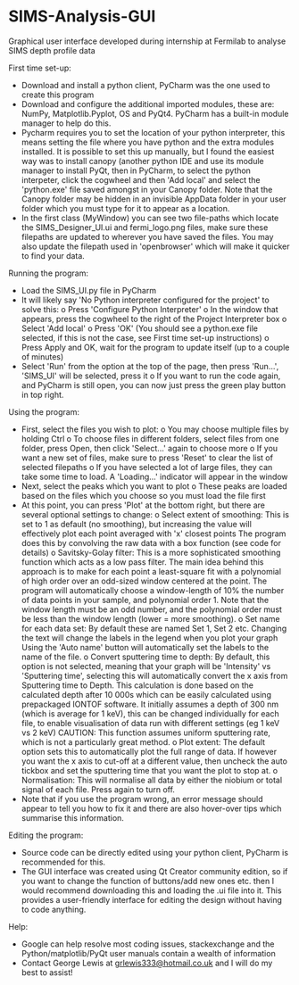 # SIMS-Analysis-GUI
Graphical user interface developed during internship at Fermilab to analyse SIMS depth profile data

First time set-up:
- Download and install a python client, PyCharm was the one used to create this program
- Download and configure the additional imported modules, these are: NumPy, Matplotlib.Pyplot, OS and PyQt4. 
  PyCharm has a built-in module manager to help do this.
- Pycharm requires you to set the location of your python interpreter, this means setting the file where you have python and the extra modules installed.
  It is possible to set this up manually, but I found the easiest way was to install canopy (another python IDE and use its module manager to install PyQt,
  then in PyCharm, to select the python interpeter, click the cogwheel and then 'Add local' and select the 'python.exe' file saved amongst in your Canopy folder.
  Note that the Canopy folder may be hidden in an invisible AppData folder in your user folder which you must type for it to appear as a location.
- In the first class (MyWindow) you can see two file-paths which locate the SIMS_Designer_UI.ui and fermi_logo.png files, make sure these filepaths are updated to
  wherever you have saved the files. You may also update the filepath used in 'openbrowser' which will make it quicker to find your data.

Running the program:
- Load the SIMS_UI.py file in PyCharm
- It will likely say 'No Python interpreter configured for the project' to solve this:
	o Press 'Configure Python Interpreter'
	o In the window that appears, press the cogwheel to the right of the Project Interpreter box
	o Select 'Add local'
	o Press 'OK' (You should see a python.exe file selected, if this is not the case, see First time set-up instructions)
	o Press Apply and OK, wait for the program to update itself (up to a couple of minutes)
- Select 'Run' from the option at the top of the page, then press 'Run...', 'SIMS_UI' will be selected, press it
	o If you want to run the code again, and PyCharm is still open, you can now just press the green play button in top right.

Using the program:
- First, select the files you wish to plot:
	o You may choose multiple files by holding Ctrl
	o To choose files in different folders, select files from one folder, press Open, then click 'Select...' again to choose more
	o If you want a new set of files, make sure to press 'Reset' to clear the list of selected filepaths
	o If you have selected a lot of large files, they can take some time to load. A 'Loading...' indicator will appear in the window
- Next, select the peaks which you want to plot 
	o These peaks are loaded based on the files which you choose so you must load the file first
- At this point, you can press 'Plot' at the bottom right, but there are several optional settings to change:
	o Select extent of smoothing: This is set to 1 as default (no smoothing), but increasing the value will effectively plot each point averaged with 'x' closest points
	                              The program does this by convolving the raw data with a box function (see code for details)
	o Savitsky-Golay filter: This is a more sophisticated smoothing function which acts as a low pass filter. The main idea behind this approach is to make
     				 for each point a least-square fit with a polynomial of high order over an odd-sized window centered at the point.
				 The program will automatically choose a window-length of 10% the number of data points in your sample, and polynomial order 1.
				 Note that the window length must be an odd number, and the polynomial order must be less than the window length (lower = more smoothing).
	o Set name for each data set: By default these are named Set 1, Set 2 etc. Changing the text will change the labels in the legend when you plot your graph
				      Using the 'Auto name' button will automatically set the labels to the name of the file.
	o Convert sputtering time to depth: By default, this option is not selected, meaning that your graph will be 'Intensity' vs 'Sputtering time', selecting this
	                                    will automatically convert the x axis from Sputtering time to Depth. This calculation is done based on the calculated depth after 10 000s which can be 
	                                    easily calculated using prepackaged IONTOF software.
					    It initially assumes a depth of 300 nm (which is average for 1 keV), this can be changed individually for each file, to enable visualisation of data
					    run with different settings (eg 1 keV vs 2 keV)
	  				    CAUTION: This function assumes uniform sputtering rate, which is not a particularly great method.
	o Plot extent: The default option sets this to automatically plot the full range of data. 
	               If however you want the x axis to cut-off at a different value, then uncheck
	               the auto tickbox and set the sputtering time that you want the plot to stop at.
	o Normalisation: This will normalise all data by either the niobium or total signal of each file. Press again to turn off.
- Note that if you use the program wrong, an error message should appear to tell you how to fix it and there are also hover-over tips which summarise this information.

Editing the program:
- Source code can be directly edited using your python client, PyCharm is recommended for this.
- The GUI interface was created using Qt Creator community edition, so if you want to change the function of buttons/add new ones etc. then I would recommend downloading this
  and loading the .ui file into it. This provides a user-friendly interface for editing the design without having to code anything.

Help:
- Google can help resolve most coding issues, stackexchange and the Python/matplotlib/PyQt user manuals contain a wealth of information
- Contact George Lewis at grlewis333@hotmail.co.uk and I will do my best to assist!
